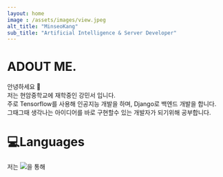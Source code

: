 ```yaml
---
layout: home
image : /assets/images/view.jpeg
alt_title: "MinseoKang"
sub_title: "Artificial Intelligence & Server Developer"
--- 
```


# ADOUT ME.
안녕하세요 👋  
저는 현암중학교에 재학중인 강민서 입니다.  
주로 Tensorflow를 사용해 인공지능 개발을 하며, Django로 백엔드 개발을 합니다.  
그때그때 생각나는 아이디어를 바로 구현할수 있는 개발자가 되기위해 공부합니다.


# 💻Languages
저는 <a href="https://www.python.org/"><img src="https://img.shields.io/badge/Python-3766AB?style=flat-square&logo=Python&logoColor=white"/></a>을 통해 
